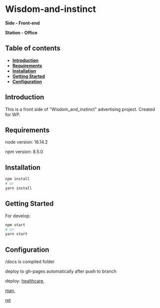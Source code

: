 # Wisdom-and-instinct

**Side - Front-end**

**Station - Office**

## Table of contents
- **[Introduction](#introduction)**
- **[Requirements](#requirements)**
- **[Installation](#installation)**
- **[Getting Started](#getting-started)**
- **[Configuration](#configuration)**

<h2 id="introduction">Introduction</h2>

This is a front side of "Wisdom_and_instinct" advertising project. Created for WP.

<h2 id="requirements">Requirements</h2>

node version: 16.14.2

npm version: 8.5.0

<h2 id="installation">Installation</h2>

```bash
npm install
# or
yarn install
```

<h2 id="getting-started">Getting Started</h2>

For develop:

```bash
npm start
# or
yarn start
```

<h2 id="configuration">Configuration</h2>

/docs is compiled folder

deploy to gh-pages automatically after push to branch

deploy:
[healthcare](https://presto-agency.github.io/Wisdom-and-instinct/),

[man](https://presto-agency.github.io/Wisdom-and-instinct/man.html),

[ret](https://presto-agency.github.io/Wisdom-and-instinct/ret.html)

